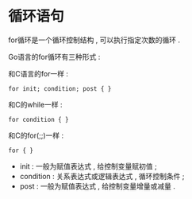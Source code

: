 # 循环语句

for循环是一个循环控制结构 , 可以执行指定次数的循环 .

Go语言的for循环有三种形式 :

和C语言的for一样 :

```
for init; condition; post { }
```

和C的while一样 :

```
for condition { }
```

和C的for\(;;\)一样 :

```
for { }
```

* init : 一般为赋值表达式 , 给控制变量赋初值 ; 
* condition : 关系表达式或逻辑表达式 , 循环控制条件 ; 
* post : 一般为赋值表达式 , 给控制变量增量或减量 . 



